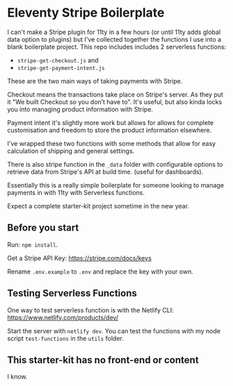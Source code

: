 # Eleventy Stripe Boilerplate

I can't make a Stripe plugin for 11ty in a few hours (or until 11ty adds global data option to plugins) but I've collected together the functions I use into a blank boilerplate project. This repo includes includes 2 serverless functions:

- `stripe-get-checkout.js` and  
- `stripe-get-payment-intent.js`

These are the two main ways of taking payments with Stripe. 

Checkout means the transactions take place on Stripe's server. As they put it "We built Checkout so you don’t have to". It's useful, but also kinda locks you into managing product information with Stripe. 

Payment intent it's slightly more work but allows for allows for complete customisation and freedom to store the product information elsewhere. 

I've wrapped these two functions with some methods that allow for easy calculation of shipping and general settings.

There is also stripe function in the `_data` folder with configurable options to retrieve data from Stripe's API at build time. (useful for dashboards).

Essentially this is a really simple boilerplate for someone looking to manage payments in with 11ty with Serverless functions. 

Expect a complete starter-kit project sometime in the new year.

## Before you start

Run: `npm install`.

Get a Stripe API Key: https://stripe.com/docs/keys

Rename `.env.example` to `.env` and replace the key with your own.

## Testing Serverless Functions

One way to test serverless function is with the Netlify CLI: https://www.netlify.com/products/dev/

Start the server with `netlify dev`. You can test the functions with my node script `test-functions` in the `utils` folder.

## This starter-kit has no front-end or content

I know.